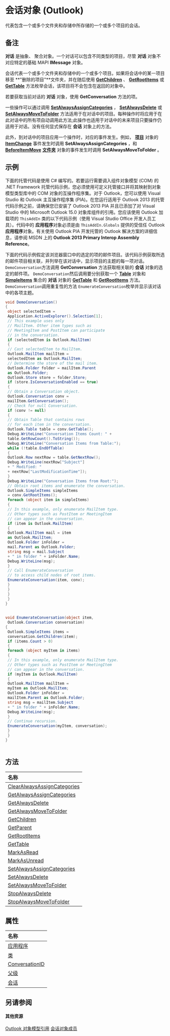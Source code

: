 
# 会话对象 (Outlook)

代表包含一个或多个文件夹和存储中所存储的一个或多个项目的会话。


## 备注

 **对话** 是抽象、 聚合对象。一个对话可以包含不同类型的项目，尽管 **对话** 对象不对应特定的基础 MAPI **IMessage** 对象。

会话代表一个或多个文件夹和存储中的一个或多个项目。如果将会话中的某一项目移至 **"删除的项目"**文件夹，并在随后使用  **[GetChildren](bc68ccd6-9d3c-c404-72b0-a21dbc99ed63.md)** 、 **[GetRootItems](72c4d9fd-4f38-d081-7dc6-e9dbfad6d3aa.md)** 或 **[GetTable](6c5a4ef5-c31d-6684-722a-f6f3b3fe6b55.md)** 方法枚举会话，该项目将不会包含在返回的对象中。

若要获取当前对话的 **对话** 对象，使用 **GetConversation** 方法的项。

一些操作可以通过调用 **[SetAlwaysAssignCategories](9b19f083-3aa9-8a0b-ea91-ff52fe46ad35.md)** ， **[SetAlwaysDelete](f13fce28-864e-a607-304d-a3722845cdd8.md)** 或 **[SetAlwaysMoveToFolder](52658b6d-c22c-a0e4-3743-4fe742bfbf9e.md)** 方法适用于在对话中的项目。每种操作时将应用于在此对话中的所有项自动调用此方法;此操作也适用于对话中的未来项目只要操作仍适用于对话。没有任何显式保存在 **会话** 对象上的方法。

此外，到对话中的项目应用一个操作时，对应的事件发生。例如， **[项目](3a99730b-e62a-5ca6-f6ec-911c95173242.md)** 对象的 **[ItemChange](6478357e-2a5a-300a-24e6-c125f8c81edd.md)** 事件发生时调用 **SetAlwaysAssignCategories** ，和 **[BeforeItemMove](db75bc05-c80e-e6b8-d017-2150bc942712.md)** **[文件夹](3cf6cda8-6d70-666e-2643-9d9c5b9cacfc.md)** 对象的事件发生时调用 **SetAlwaysMoveToFolder** 。


## 示例

下面的托管代码是使用 C# 编写的。若要运行需要调入组件对象模型 (COM) 的 .NET Framework 托管代码示例，您必须使用可定义托管接口并将其映射到对象模型类型库中的 COM 对象的互操作程序集。对于 Outlook，您可以使用 Visual Studio 和 Outlook 主互操作程序集 (PIA)。在您运行适用于 Outlook 2013 的托管代码示例之前，请确保您已安装了 Outlook 2013 PIA 并且已添加了对 Visual Studio 中的 Microsoft Outlook 15.0 对象库组件的引用。您应该使用 Outlook 加载项的  `ThisAddIn` 类的以下代码示例（使用 Visual Studio Office 开发人员工具）。代码中的 **应用程序**对象必须是由  `ThisAddIn.Globals` 提供的受信任 Outlook **应用程序**对象。有关使用 Outlook PIA 开发托管的 Outlook 解决方案的详细信息，请参阅 MSDN 上的  **Outlook 2013 Primary Interop Assembly Reference**。

下面的代码示例假定该浏览器窗口中的选定的项的邮件项目。该代码示例获取所选的邮件项目相关联，并列举在该对话中，显示项目的主题的每一项对话。 `DemoConversation`方法调用 **GetConversation** 方法获取相关联的 **会话** 对象的选定的邮件项。 `DemoConversation`然后调用要分别获取一个 **[Table](0affaafd-93fe-227a-acee-e09a86cadc20.md)** 对象和 **[SimpleItems](b929ae28-fe5f-607e-37b5-ed6a304d4896.md)** 集合的 **对话** 对象的 **[GetTable](6c5a4ef5-c31d-6684-722a-f6f3b3fe6b55.md)** 和 **[GetRootItems](72c4d9fd-4f38-d081-7dc6-e9dbfad6d3aa.md)** 方法。 `DemoConversation`调用重复性的方法 `EnumerateConversation`枚举并显示该对话中的各项主题。




```C#
void DemoConversation() 
{ 
 object selectedItem = 
 Application.ActiveExplorer().Selection[1]; 
 // This example uses only 
 // MailItem. Other item types such as 
 // MeetingItem and PostItem can participate 
 // in the conversation. 
 if (selectedItem is Outlook.MailItem) 
 { 
 // Cast selectedItem to MailItem. 
 Outlook.MailItem mailItem = 
 selectedItem as Outlook.MailItem; 
 // Determine the store of the mail item. 
 Outlook.Folder folder = mailItem.Parent 
 as Outlook.Folder; 
 Outlook.Store store = folder.Store; 
 if (store.IsConversationEnabled == true) 
 { 
 // Obtain a Conversation object. 
 Outlook.Conversation conv = 
 mailItem.GetConversation(); 
 // Check for null Conversation. 
 if (conv != null) 
 { 
 // Obtain Table that contains rows 
 // for each item in the conversation. 
 Outlook.Table table = conv.GetTable(); 
 Debug.WriteLine("Conversation Items Count: " + 
 table.GetRowCount().ToString()); 
 Debug.WriteLine("Conversation Items from Table:"); 
 while (!table.EndOfTable) 
 { 
 Outlook.Row nextRow = table.GetNextRow(); 
 Debug.WriteLine(nextRow["Subject"] 
 + " Modified: " 
 + nextRow["LastModificationTime"]); 
 } 
 Debug.WriteLine("Conversation Items from Root:"); 
 // Obtain root items and enumerate the conversation. 
 Outlook.SimpleItems simpleItems 
 = conv.GetRootItems(); 
 foreach (object item in simpleItems) 
 { 
 // In this example, only enumerate MailItem type. 
 // Other types such as PostItem or MeetingItem 
 // can appear in the conversation. 
 if (item is Outlook.MailItem) 
 { 
 Outlook.MailItem mail = item 
 as Outlook.MailItem; 
 Outlook.Folder inFolder = 
 mail.Parent as Outlook.Folder; 
 string msg = mail.Subject 
 + " in folder " + inFolder.Name; 
 Debug.WriteLine(msg); 
 } 
 // Call EnumerateConversation 
 // to access child nodes of root items. 
 EnumerateConversation(item, conv); 
 } 
 } 
 } 
 } 
} 
 
 
void EnumerateConversation(object item, 
 Outlook.Conversation conversation) 
{ 
 Outlook.SimpleItems items = 
 conversation.GetChildren(item); 
 if (items.Count > 0) 
 { 
 foreach (object myItem in items) 
 { 
 // In this example, only enumerate MailItem type. 
 // Other types such as PostItem or MeetingItem 
 // can appear in the conversation. 
 if (myItem is Outlook.MailItem) 
 { 
 Outlook.MailItem mailItem = 
 myItem as Outlook.MailItem; 
 Outlook.Folder inFolder = 
 mailItem.Parent as Outlook.Folder; 
 string msg = mailItem.Subject 
 + " in folder " + inFolder.Name; 
 Debug.WriteLine(msg); 
 } 
 // Continue recursion. 
 EnumerateConversation(myItem, conversation); 
 } 
 } 
} 
 

```


## 方法



|**名称**|
|:-----|
|[ClearAlwaysAssignCategories](0494d8af-6569-c03d-99b1-be332c000985.md)|
|[GetAlwaysAssignCategories](d09ae8ff-b725-cc09-9408-7b9039ee129f.md)|
|[GetAlwaysDelete](95843bf3-7fff-fab0-ca7b-014ba290d718.md)|
|[GetAlwaysMoveToFolder](ecad049d-338b-d5e0-f241-a9dddaeae316.md)|
|[GetChildren](bc68ccd6-9d3c-c404-72b0-a21dbc99ed63.md)|
|[GetParent](edcd31fb-f62e-4273-f827-ac1f704adc5e.md)|
|[GetRootItems](72c4d9fd-4f38-d081-7dc6-e9dbfad6d3aa.md)|
|[GetTable](6c5a4ef5-c31d-6684-722a-f6f3b3fe6b55.md)|
|[MarkAsRead](94e764c8-e67a-0b8b-1f60-f892e3320e29.md)|
|[MarkAsUnread](a8f580cb-a518-c5ca-778c-7d52ec22d2da.md)|
|[SetAlwaysAssignCategories](9b19f083-3aa9-8a0b-ea91-ff52fe46ad35.md)|
|[SetAlwaysDelete](f13fce28-864e-a607-304d-a3722845cdd8.md)|
|[SetAlwaysMoveToFolder](52658b6d-c22c-a0e4-3743-4fe742bfbf9e.md)|
|[StopAlwaysDelete](c759c9c8-bc43-ad5e-954c-88494c3dc4a6.md)|
|[StopAlwaysMoveToFolder](3be830e9-ceea-369c-1f7b-966c68cfb8fd.md)|

## 属性



|**名称**|
|:-----|
|[应用程序](d251a99d-96bc-e51b-02f0-fb61f2803f65.md)|
|[类](99e49411-5464-396e-09b9-28580179fdd1.md)|
|[ConversationID](ee3cbe92-9e98-1151-1774-bd3884ab2aa3.md)|
|[父级](e1b3f294-227a-27d9-84db-042da1be0caa.md)|
|[会话](6f41faaa-e16a-d171-ed72-d2fef64a77f1.md)|

## 另请参阅


#### 其他资源


[Outlook 对象模型引用](http://msdn.microsoft.com/library/73221b13-d8d8-99b8-3394-b95dbbfd5ddc%28Office.15%29.aspx)
[会话对象成员](09ff1e8e-7c5a-0b1e-e8e2-e259f66f71c8.md)